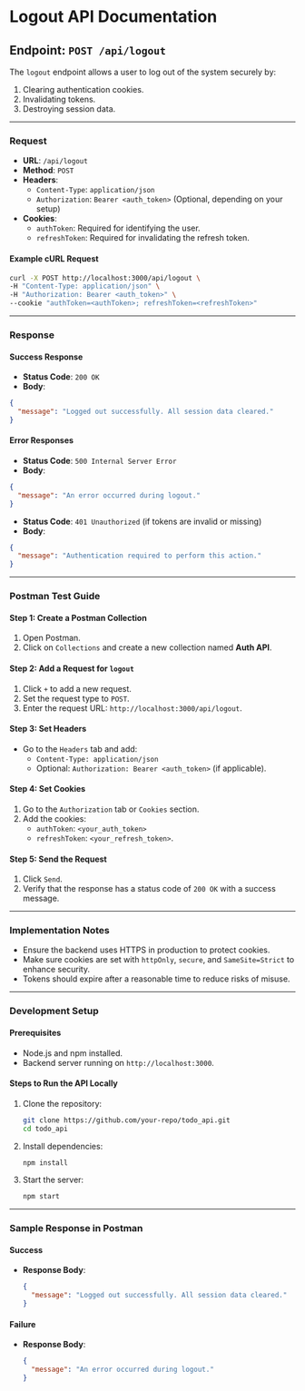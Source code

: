 # Logout API Documentation

## Endpoint: `POST /api/logout`

The `logout` endpoint allows a user to log out of the system securely by:
1. Clearing authentication cookies.
2. Invalidating tokens.
3. Destroying session data.

---

### **Request**

- **URL**: `/api/logout`
- **Method**: `POST`
- **Headers**:
  - `Content-Type`: `application/json`
  - `Authorization`: `Bearer <auth_token>` (Optional, depending on your setup)
- **Cookies**: 
  - `authToken`: Required for identifying the user.
  - `refreshToken`: Required for invalidating the refresh token.

#### Example cURL Request

```bash
curl -X POST http://localhost:3000/api/logout \
-H "Content-Type: application/json" \
-H "Authorization: Bearer <auth_token>" \
--cookie "authToken=<authToken>; refreshToken=<refreshToken>"
```

---

### **Response**

#### Success Response
- **Status Code**: `200 OK`
- **Body**:

```json
{
  "message": "Logged out successfully. All session data cleared."
}
```

#### Error Responses
- **Status Code**: `500 Internal Server Error`
- **Body**:

```json
{
  "message": "An error occurred during logout."
}
```

- **Status Code**: `401 Unauthorized` (if tokens are invalid or missing)
- **Body**:

```json
{
  "message": "Authentication required to perform this action."
}
```

---

### **Postman Test Guide**

#### Step 1: Create a Postman Collection
1. Open Postman.
2. Click on `Collections` and create a new collection named **Auth API**.

#### Step 2: Add a Request for `logout`
1. Click `+` to add a new request.
2. Set the request type to `POST`.
3. Enter the request URL: `http://localhost:3000/api/logout`.

#### Step 3: Set Headers
- Go to the `Headers` tab and add:
  - `Content-Type: application/json`
  - Optional: `Authorization: Bearer <auth_token>` (if applicable).

#### Step 4: Set Cookies
1. Go to the `Authorization` tab or `Cookies` section.
2. Add the cookies:
   - `authToken`: `<your_auth_token>`
   - `refreshToken`: `<your_refresh_token>`.

#### Step 5: Send the Request
1. Click `Send`.
2. Verify that the response has a status code of `200 OK` with a success message.

---

### **Implementation Notes**
- Ensure the backend uses HTTPS in production to protect cookies.
- Make sure cookies are set with `httpOnly`, `secure`, and `SameSite=Strict` to enhance security.
- Tokens should expire after a reasonable time to reduce risks of misuse.

---

### **Development Setup**

#### Prerequisites
- Node.js and npm installed.
- Backend server running on `http://localhost:3000`.

#### Steps to Run the API Locally
1. Clone the repository:
   ```bash
   git clone https://github.com/your-repo/todo_api.git
   cd todo_api
   ```
2. Install dependencies:
   ```bash
   npm install
   ```
3. Start the server:
   ```bash
   npm start
   ```

---

### **Sample Response in Postman**

#### Success
- **Response Body**:
  ```json
  {
    "message": "Logged out successfully. All session data cleared."
  }
  ```

#### Failure
- **Response Body**:
  ```json
  {
    "message": "An error occurred during logout."
  }
  
